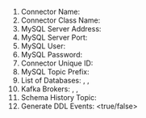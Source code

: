 1. Connector Name: <YourConnectorName>
2. Connector Class Name: <YourConnectorClassName>
3. MySQL Server Address: <YourMySQLServerAddress>
4. MySQL Server Port: <YourMySQLServerPort>
5. MySQL User: <YourMySQLUser>
6. MySQL Password: <YourMySQLPassword>
7. Connector Unique ID: <YourConnectorUniqueID>
8. MySQL Topic Prefix: <YourMySQLTopicPrefix>
9. List of Databases: <Database1>, <Database2>, <Database3>
10. Kafka Brokers: <Broker1>, <Broker2>, <Broker3>
11. Schema History Topic: <YourSchemaHistoryTopicName>
12. Generate DDL Events: <true/false>
